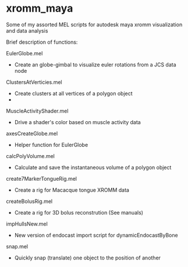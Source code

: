 # xromm_maya
Some of my assorted MEL scripts for autodesk maya xromm visualization and data analysis

Brief description of functions:

EulerGlobe.mel
- Create an globe-gimbal to visualize euler rotations from a JCS data node

ClustersAtVerticies.mel
- Create clusters at all vertices of a polygon object
- 
MuscleActivityShader.mel
- Drive a shader's color based on muscle activity data

axesCreateGlobe.mel
- Helper function for EulerGlobe

calcPolyVolume.mel
- Calculate and save the instantaneous volume of a polygon object

create7MarkerTongueRig.mel
- Create a rig for Macacque tongue XROMM data

createBolusRig.mel
- Create a rig for 3D bolus reconstrution (See manuals)

impHullsNew.mel
- New version of endocast import script for dynamicEndocastByBone

snap.mel
- Quickly snap (translate) one object to the position of another
